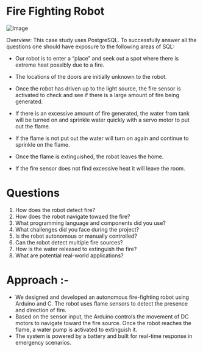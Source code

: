 
# Fire Fighting Robot

![Image](https://github.com/user-attachments/assets/e8832487-63d2-47f3-9ccb-78be2cf91071)


Overview:
This case study uses PostgreSQL. To successfully answer all the questions one should have exposure to the following areas of SQL:

* Our robot is to enter a “place” and seek out a spot where there is extreme heat possibly due to a fire.

* The locations of the doors are initially unknown to the robot.

* Once the robot has driven up to the light source, the fire sensor is activated to check and see if there is a large amount of
fire being generated.

* If there is an excessive amount of fire generated, the water from tank will be turned on and sprinkle water quickly with a
servo motor to put out the flame.

* If the flame is not put out the water will turn on again and continue to sprinkle on the flame.

* Once the flame is extinguished, the robot leaves the home.

* If the fire sensor does not find excessive heat it will leave the room.

# Questions
1) How does the robot detect fire?
2) How does the robot navigate towaed the fire?
3) What programming language and components did you use?
4) What challenges did you face during the project?
5) Is the robot autonomous or manually controlled?
6) Can the robot detect multiple fire sources?
7) How is the water released to extinguish the fire?
8) What are potential real-world applications?


# Approach :- 

* We designed and developed an autonomous fire-fighting robot using Arduino and C. The robot uses flame sensors to detect the presence and direction of fire.
* Based on the sensor input, the Arduino controls the movement of DC motors to navigate toward the fire source. Once the robot reaches the flame, a water pump is activated to extinguish it.
* The system is powered by a battery and built for real-time response in emergency scenarios.
